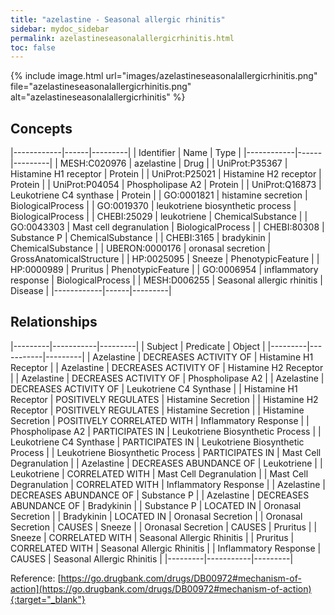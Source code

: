 ```yaml
---
title: "azelastine - Seasonal allergic rhinitis"
sidebar: mydoc_sidebar
permalink: azelastineseasonalallergicrhinitis.html
toc: false 
---
```


{% include image.html url="images/azelastineseasonalallergicrhinitis.png" file="azelastineseasonalallergicrhinitis.png" alt="azelastineseasonalallergicrhinitis" %}

## Concepts

|------------|------|---------|
| Identifier | Name | Type    |
|------------|------|---------|
| MESH:C020976 | azelastine | Drug |
| UniProt:P35367 | Histamine H1 receptor | Protein |
| UniProt:P25021 | Histamine H2 receptor | Protein |
| UniProt:P04054 | Phospholipase A2 | Protein |
| UniProt:Q16873 | Leukotriene C4 synthase | Protein |
| GO:0001821 | histamine secretion | BiologicalProcess |
| GO:0019370 | leukotriene biosynthetic process | BiologicalProcess |
| CHEBI:25029 | leukotriene | ChemicalSubstance |
| GO:0043303 | Mast cell degranulation | BiologicalProcess |
| CHEBI:80308 | Substance P | ChemicalSubstance |
| CHEBI:3165 | bradykinin | ChemicalSubstance |
| UBERON:0000176 | oronasal secretion | GrossAnatomicalStructure |
| HP:0025095 | Sneeze | PhenotypicFeature |
| HP:0000989 | Pruritus | PhenotypicFeature |
| GO:0006954 | inflammatory response | BiologicalProcess |
| MESH:D006255 | Seasonal allergic rhinitis | Disease |
|------------|------|---------|

## Relationships

|---------|-----------|---------|
| Subject | Predicate | Object  |
|---------|-----------|---------|
| Azelastine | DECREASES ACTIVITY OF | Histamine H1 Receptor |
| Azelastine | DECREASES ACTIVITY OF | Histamine H2 Receptor |
| Azelastine | DECREASES ACTIVITY OF | Phospholipase A2 |
| Azelastine | DECREASES ACTIVITY OF | Leukotriene C4 Synthase |
| Histamine H1 Receptor | POSITIVELY REGULATES | Histamine Secretion |
| Histamine H2 Receptor | POSITIVELY REGULATES | Histamine Secretion |
| Histamine Secretion | POSITIVELY CORRELATED WITH | Inflammatory Response |
| Phospholipase A2 | PARTICIPATES IN | Leukotriene Biosynthetic Process |
| Leukotriene C4 Synthase | PARTICIPATES IN | Leukotriene Biosynthetic Process |
| Leukotriene Biosynthetic Process | PARTICIPATES IN | Mast Cell Degranulation |
| Azelastine | DECREASES ABUNDANCE OF | Leukotriene |
| Leukotriene | CORRELATED WITH | Mast Cell Degranulation |
| Mast Cell Degranulation | CORRELATED WITH | Inflammatory Response |
| Azelastine | DECREASES ABUNDANCE OF | Substance P |
| Azelastine | DECREASES ABUNDANCE OF | Bradykinin |
| Substance P | LOCATED IN | Oronasal Secretion |
| Bradykinin | LOCATED IN | Oronasal Secretion |
| Oronasal Secretion | CAUSES | Sneeze |
| Oronasal Secretion | CAUSES | Pruritus |
| Sneeze | CORRELATED WITH | Seasonal Allergic Rhinitis |
| Pruritus | CORRELATED WITH | Seasonal Allergic Rhinitis |
| Inflammatory Response | CAUSES | Seasonal Allergic Rhinitis |
|---------|-----------|---------|

Reference: [https://go.drugbank.com/drugs/DB00972#mechanism-of-action](https://go.drugbank.com/drugs/DB00972#mechanism-of-action){:target="_blank"}